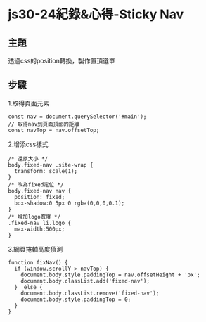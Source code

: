 # js30-24紀錄&心得-Sticky Nav
## 主題
透過css的position轉換，製作置頂選單
## 步驟
1.取得頁面元素
```javascript=
const nav = document.querySelector('#main');
// 取得nav到頁面頂部的距離
const navTop = nav.offsetTop;
```
2.增添css樣式
```css=
/* 還原大小 */
body.fixed-nav .site-wrap {
  transform: scale(1);
}
/* 改為fixed定位 */
body.fixed-nav nav {
  position: fixed;
  box-shadow:0 5px 0 rgba(0,0,0,0.1);
}
/* 增加logo寬度 */
.fixed-nav li.logo {
  max-width:500px;
}
```
3.網頁捲軸高度偵測
```javascript=
function fixNav() {
  if (window.scrollY > navTop) {
    document.body.style.paddingTop = nav.offsetHeight + 'px';
    document.body.classList.add('fixed-nav');
  }  else {
    document.body.classList.remove('fixed-nav');
    document.body.style.paddingTop = 0;
  }
}
```